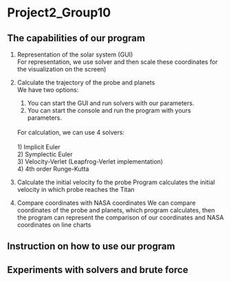# Project2_Group10
## The capabilities of our program
1) Representation of the solar system (GUI)  <br />
   For representation, we use solver and then scale these coordinates for the visualization on the screen)
   
3) Calculate the trajectory of the probe and planets<br />
   We have two options:
   1) You can start the GUI and run solvers with our parameters.
   2) You can start the console and run the program with yours parameters.
   <br />
   For calculation, we can use 4 solvers: <br />
   <br />
   1) Implicit Euler <br />
   2) Symplectic Euler <br />
   3) Velocity-Verlet (Leapfrog-Verlet implementation) <br />
   4) 4th order Runge-Kutta <br />
   
4) Calculate the initial velocity fo the probe
   Program calculates the initial velocity in which probe reaches the Titan
   
5) Compare coordinates with NASA coordinates
   We can compare coordinates of the probe and planets, which program calculates, then the program can represent the comparison of our coordinates and NASA coordinates on line charts
   
   
  ## Instruction on how to use our program
  
  ## Experiments with solvers and brute force
